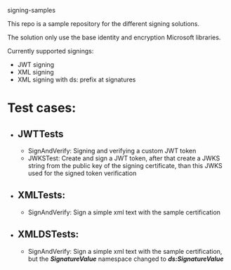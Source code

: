  signing-samples

This repo is a sample repository for the different signing solutions.

The solution only use the base identity and encryption Microsoft libraries.

Currently supported signings:
- JWT signing
- XML signing
- XML signing with ds: prefix at signatures

# Test cases:
 - ##  JWTTests
	- SignAndVerify: Signing and verifying a custom JWT token
	- JWKSTest: Create and sign a JWT token, after that create a JWKS string from the public key of the signing certificate, than this JWKS used for the signed token verification
- ## XMLTests:
	- SignAndVerify: Sign a simple xml text with the sample certification
- ## XMLDSTests:
	- SignAndVerify: Sign a simple xml text with the sample certification, but the ***SignatureValue*** namespace changed to ***ds:SignatureValue***
